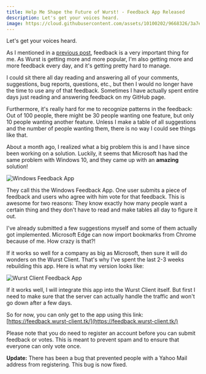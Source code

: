 ```yaml
---
title: Help Me Shape the Future of Wurst! - Feedback App Released
description: Let's get your voices heard.
image: https://cloud.githubusercontent.com/assets/10100202/9668326/3a7e0370-5281-11e5-8813-9956759272d6.png
---
```

Let's get your voices heard.

As I mentioned in a [previous post](/news/2015-08-15-feedback), feedback is a very important thing for me. As Wurst is getting more and more popular, I'm also getting more and more feedback every day, and it's getting pretty hard to manage.

I could sit there all day reading and answering all of your comments, suggestions, bug reports, questions, etc., but then I would no longer have the time to use any of that feedback. Sometimes I have actually spent entire days just reading and answering feedback on my GitHub page.

Furthermore, it's really hard for me to recognize patterns in the feedback: Out of 100 people, there might be 30 people wanting one feature, but only 10 people wanting another feature. Unless I make a table of all suggestions and the number of people wanting them, there is no way I could see things like that.

About a month ago, I realized what a big problem this is and I have since been working on a solution. Luckily, it seems that Microsoft has had the same problem with Windows 10, and they came up with an **amazing** solution!
<!--read more-->

![Windows Feedback App](https://cloud.githubusercontent.com/assets/10100202/9670119/3ee4a0f4-528b-11e5-8e65-d2826bee2cc0.png)

They call this the Windows Feedback App. One user submits a piece of feedback and users who agree with him vote for that feedback. This is awesome for two reasons: They know exactly how many people want a certain thing and they don't have to read and make tables all day to figure it out.

I've already submitted a few suggestions myself and some of them actually got implemented. Microsoft Edge can now import bookmarks from Chrome because of me. How crazy is that?!

If it works so well for a company as big as Microsoft, then sure it will do wonders on the Wurst Client. That's why I've spent the last 2-3 weeks rebuilding this app. Here is what my version looks like:

![Wurst Client Feedback App](https://cloud.githubusercontent.com/assets/10100202/9670662/cd85a130-528d-11e5-8001-9e8d386c8afc.png)

If it works well, I will integrate this app into the Wurst Client itself. But first I need to make sure that the server can actually handle the traffic and won't go down after a few days.

So for now, you can only get to the app using this link: [https://feedback.wurst-client.tk/](https://feedback.wurst-client.tk/)

Please note that you do need to register an account before you can submit feedback or votes. This is meant to prevent spam and to ensure that everyone can only vote once.

**Update:** There has been a bug that prevented people with a Yahoo Mail address from registering. This bug is now fixed.

